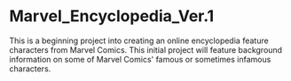 # Marvel_Encyclopedia_Ver.1
This is a beginning project into creating an online encyclopedia feature characters from Marvel Comics. This initial project will feature background information on some of Marvel Comics' famous or sometimes infamous characters.
